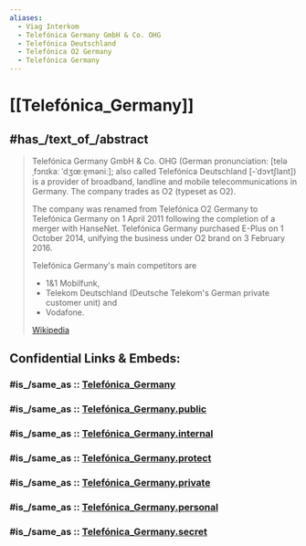 ```yaml
---
aliases:
  - Viag Interkom
  - Telefónica Germany GmbH & Co. OHG
  - Telefónica Deutschland
  - Telefónica O2 Germany
  - Telefónica Germany
---
```


# [[Telefónica_Germany]] 


## #has_/text_of_/abstract 

> Telefónica Germany GmbH & Co. OHG (German pronunciation: [teləˌfɔnɪkaː ˈdʒœːɐ̯məniː]; 
> also called Telefónica Deutschland [-ˈdɔʏtʃlant]) 
> is a provider of broadband, landline and mobile telecommunications in Germany. 
> The company trades as O2 (typeset as O2).
>
> The company was renamed from Telefónica O2 Germany 
> to Telefónica Germany on 1 April 2011 following the completion of a merger with HanseNet. 
> Telefónica Germany purchased E-Plus on 1 October 2014, 
> unifying the business under O2 brand on 3 February 2016. 
> 
> Telefónica Germany's main competitors are 
> - 1&1 Mobilfunk, 
> - Telekom Deutschland (Deutsche Telekom's German private customer unit) and 
> - Vodafone.
>
> [Wikipedia](https://en.wikipedia.org/wiki/Telef%C3%B3nica%20Germany) 


## Confidential Links & Embeds: 

### #is_/same_as :: [Telefónica_Germany](Telefónica_Germany.md) 

### #is_/same_as :: [Telefónica_Germany.public](/_public/Society/Economics/Business/Business-Entity/IT~Company/ISP(Internet-Service_provider)/Telefónica_Germany.public.md) 

### #is_/same_as :: [Telefónica_Germany.internal](/_internal/Society/Economics/Business/Business-Entity/IT~Company/ISP(Internet-Service_provider)/Telefónica_Germany.internal.md) 

### #is_/same_as :: [Telefónica_Germany.protect](/_protect/Society/Economics/Business/Business-Entity/IT~Company/ISP(Internet-Service_provider)/Telefónica_Germany.protect.md) 

### #is_/same_as :: [Telefónica_Germany.private](/_private/Society/Economics/Business/Business-Entity/IT~Company/ISP(Internet-Service_provider)/Telefónica_Germany.private.md) 

### #is_/same_as :: [Telefónica_Germany.personal](/_personal/Society/Economics/Business/Business-Entity/IT~Company/ISP(Internet-Service_provider)/Telefónica_Germany.personal.md) 

### #is_/same_as :: [Telefónica_Germany.secret](/_secret/Society/Economics/Business/Business-Entity/IT~Company/ISP(Internet-Service_provider)/Telefónica_Germany.secret.md)

